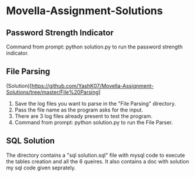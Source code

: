 # Movella-Assignment-Solutions

## Password Strength Indicator
Command from prompt: python solution.py to run the password strength indicator.


## File Parsing 
(Solution)[https://github.com/YashK07/Movella-Assignment-Solutions/tree/master/File%20Parsing]
1. Save the log files you want to parse in the "File Parsing" directory.
2. Pass the file name as the program asks for the input.
3. There are 3 log files already present to test the program.
4. Command from prompt: python solution.py to run the File Parser.

## SQL Solution
The directory contains a "sql solution.sql" file with mysql code to execute the tables creation and all the 6 queires. It also contains a doc with solution my sql code given seprately. 
